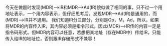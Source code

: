 今天在做题时发现(MDR)–>IR和MDR–>Ad(IR)貌似做了相同的事，只不过一个用地址表示，一个用内容表示，但仔细思考后，发现MDR–>Ad(IR)是通用的，而(MDR)–>IR并不通用。
我们知道IR分三部分，分别是Op，M，Ad，所以，如果将MDR的内容传入IR，其内容必须是指令形式。因此(MDR)–>IR传的内容一定是指令码形式。但MDR内容可以任意，若想把某地址（存在MDR中）传给IR，只能传入给IR的地址位，否则跟IR存储形式不兼容！